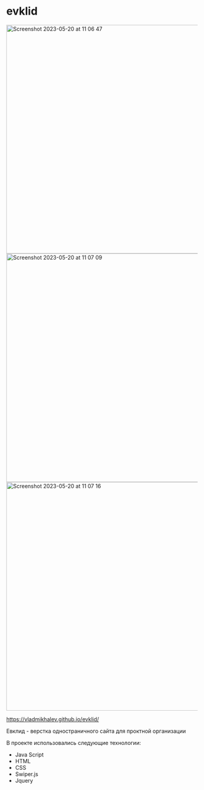 # evklid

<img width="600" alt="Screenshot 2023-05-20 at 11 06 47" src="https://github.com/vladmikhalev/evklid/assets/107835280/befbcbeb-a542-4e69-9798-3cf0c07228ca">

<img width="600" alt="Screenshot 2023-05-20 at 11 07 09" src="https://github.com/vladmikhalev/evklid/assets/107835280/25bb58a7-cdb8-4e76-ba05-0a1315c2dea0">

<img width="600" alt="Screenshot 2023-05-20 at 11 07 16" src="https://github.com/vladmikhalev/evklid/assets/107835280/a830a1c5-11fb-43fb-bdfb-12bb3132c7d1">




https://vladmikhalev.github.io/evklid/

Евклид - верстка одностраничного сайта для проктной организации

В проекте использовались следующие технологии: 
- Java Script
- HTML
- CSS
- Swiper.js
- Jquery
